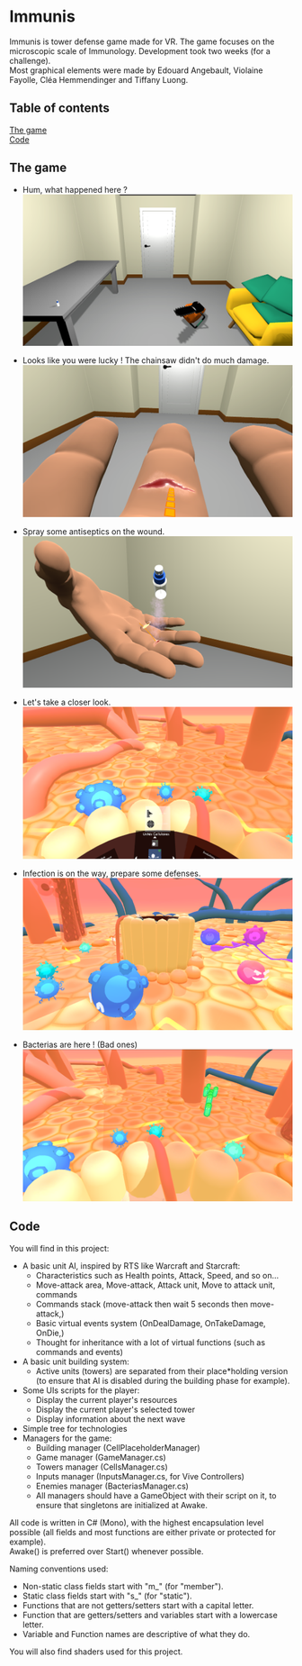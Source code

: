 # Immunis

Immunis is tower defense game made for VR. The game focuses on the microscopic scale of Immunology. Development took two weeks (for a challenge).  
Most graphical elements were made by Edouard Angebault, Violaine Fayolle, Cléa Hemmendinger and Tiffany Luong.

## Table of contents
[The game](#the-game)  
[Code](#code)  

## The game
- Hum, what happened here ?
![Alt text](Illustrations/Immunis-flesh_wound.png)

- Looks like you were lucky ! The chainsaw didn't do much damage.
![Alt text](Illustrations/Immunis-closer_look.png)

- Spray some antiseptics on the wound.
![Alt text](Illustrations/Immunis-spray.png)

- Let's take a closer look.
![Alt text](Illustrations/Immunis-towers_preparation-first_person.png)

- Infection is on the way, prepare some defenses.
![Alt text](Illustrations/Immunis-towers_preparation-third_person.png)

- Bacterias are here ! (Bad ones)
![Alt text](Illustrations/Immunis-invasion.png)

## Code
You will find in this project:
* A basic unit AI, inspired by RTS like Warcraft and Starcraft:
	* Characteristics such as Health points, Attack, Speed, and so on...
	* Move-attack area, Move-attack, Attack unit, Move to attack unit, commands
	* Commands stack (move-attack then wait 5 seconds then move-attack,)
	* Basic virtual events system (OnDealDamage, OnTakeDamage, OnDie,)
	* Thought for inheritance with a lot of virtual functions (such as commands and events)
* A basic unit building system:
	* Active units (towers) are separated from their place*holding version (to ensure that AI is disabled during the building phase for example).
* Some UIs scripts for the player:
	* Display the current player's resources
	* Display the current player's selected tower
	* Display information about the next wave
* Simple tree for technologies
* Managers for the game:
	* Building manager (CellPlaceholderManager)
	* Game manager (GameManager.cs)
	* Towers manager (CellsManager.cs)
	* Inputs manager (InputsManager.cs, for Vive Controllers)
	* Enemies manager (BacteriasManager.cs)
	* All managers should have a GameObject with their script on it, to ensure that singletons are initialized at Awake.

All code is written in C# (Mono), with the highest encapsulation level possible (all fields and most functions are either private or protected for example).  
Awake() is preferred over Start() whenever possible.

Naming conventions used:
* Non-static class fields start with "m_" (for "member").
* Static class fields start with "s_" (for "static").
* Functions that are not getters/setters start with a capital letter.
* Function that are getters/setters and variables start with a lowercase letter.
* Variable and Function names are descriptive of what they do.

You will also find shaders used for this project.

